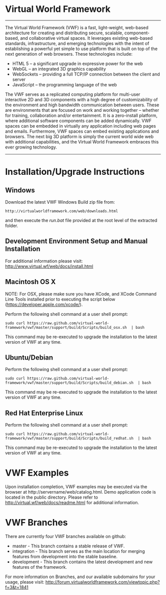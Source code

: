 Virtual World Framework
=====================

---------------------

The Virtual World Framework (VWF) is a fast, light-weight, web-based architecture for creating and distributing secure, scalable, component-based, and collaborative virtual spaces. It leverages existing web-based standards, infrastructure, and emerging technologies with the intent of establishing a powerful yet simple to use platform that is built on top of the next generation of web browsers. These technologies include:

* HTML 5 – a significant upgrade in expressive power for the web
* WebGL – an integrated 3D graphics capability
* WebSockets – providing a full TCP/IP connection between the client and server
* JavaScript – the programming language of the web  

The VWF serves as a replicated computing platform for multi-user interactive 2D and 3D components with a high degree of customizability of the environment and high bandwidth communication between users. These are environments that are focused on work and working together – whether for training, collaboration and/or entertainment. It is a zero-install platform, where additional software components can be added dynamically. VWF spaces can be embedded in virtually any application including web pages and emails. Furthermore, VWF spaces can embed existing applications and browsers. The next big 3D platform is simply the current world wide web with additional capabilities, and the Virtual World Framework embraces this ever growing technology.

---------------------

Installation/Upgrade Instructions
=====================

Windows
-
Download the latest VWF Windows Build zip file from: 
<pre><code>http://virtualworldframework.com/web/downloads.html
</code></pre>

and then execute the _run.bat_ file provided at the root level of the extracted folder.

Development Environment Setup and Manual Installation 
-
For additional information please visit: http://www.virtual.wf/web/docs/install.html

Macintosh OS X
-
NOTE: For OSX, please make sure you have XCode, and XCode Command Line Tools installed prior to executing the script below (https://developer.apple.com/xcode/).

Perform the following shell command at a user shell prompt:
<pre><code>sudo curl https://raw.github.com/virtual-world-framework/vwf/master/support/build/Scripts/build_osx.sh  | bash
</code></pre>

This command may be re-executed to upgrade the installation to the latest version of VWF at any time.

Ubuntu/Debian
-
Perform the following shell command at a user shell prompt:
<pre><code>sudo curl https://raw.github.com/virtual-world-framework/vwf/master/support/build/Scripts/build_debian.sh  | bash
</code></pre>

This command may be re-executed to upgrade the installation to the latest version of VWF at any time.

Red Hat Enterprise Linux
-
Perform the following shell command at a user shell prompt:
<pre><code>sudo curl https://raw.github.com/virtual-world-framework/vwf/master/support/build/Scripts/build_redhat.sh  | bash
</code></pre>

This command may be re-executed to upgrade the installation to the latest version of VWF at any time.


VWF Examples
=====================

Upon installation completion, VWF examples may be executed via the browser at http://servername/web/catalog.html. Demo application code is located in the public directory. Please refer to http://virtual.wf/web/docs/readme.html for additional information.


VWF Branches
=====================

There are currently four VWF branches available on github:
* master 		- This branch contains a stable release of VWF. 
* integration 	- This branch serves as the main location for merging features from development into the stable baseline. 
* development 	- This branch contains the latest development and new features of the framework. 

For more information on Branches, and our available subdomains for your usage, please visit: http://forum.virtualworldframework.com/viewtopic.php?f=3&t=1841